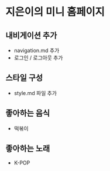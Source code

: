 # 지은이의 미니 홈페이지

## 내비게이션 추가

- navigation.md 추가
- 로그인 / 로그아웃 추가

## 스타일 구성

- style.md 파일 추가

## 좋아하는 음식

- 떡볶이

## 좋아하는 노래

- K-POP
